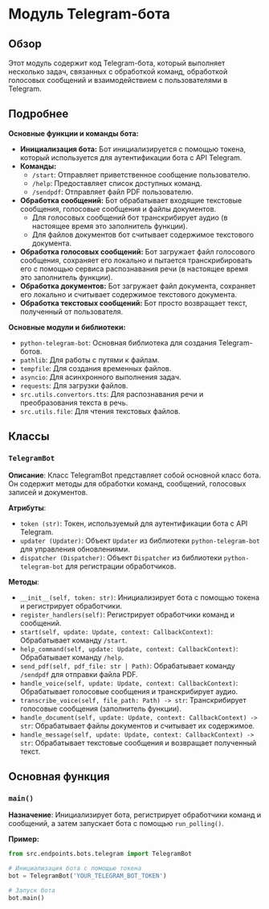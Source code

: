 # Модуль Telegram-бота

## Обзор

Этот модуль содержит код Telegram-бота, который выполняет несколько задач, связанных с обработкой команд, обработкой голосовых сообщений и взаимодействием с пользователями в Telegram. 

## Подробнее

**Основные функции и команды бота:**

- **Инициализация бота:** Бот инициализируется с помощью токена, который используется для аутентификации бота с API Telegram.
- **Команды:**
    - `/start`: Отправляет приветственное сообщение пользователю.
    - `/help`: Предоставляет список доступных команд.
    - `/sendpdf`: Отправляет файл PDF пользователю.
- **Обработка сообщений:** Бот обрабатывает входящие текстовые сообщения, голосовые сообщения и файлы документов.
    - Для голосовых сообщений бот транскрибирует аудио (в настоящее время это заполнитель функции).
    - Для файлов документов бот считывает содержимое текстового документа.
- **Обработка голосовых сообщений:** Бот загружает файл голосового сообщения, сохраняет его локально и пытается транскрибировать его с помощью сервиса распознавания речи (в настоящее время это заполнитель функции).
- **Обработка документов:** Бот загружает файл документа, сохраняет его локально и считывает содержимое текстового документа.
- **Обработка текстовых сообщений:** Бот просто возвращает текст, полученный от пользователя.

**Основные модули и библиотеки:**

- `python-telegram-bot`: Основная библиотека для создания Telegram-ботов.
- `pathlib`: Для работы с путями к файлам.
- `tempfile`: Для создания временных файлов.
- `asyncio`: Для асинхронного выполнения задач.
- `requests`: Для загрузки файлов.
- `src.utils.convertors.tts`: Для распознавания речи и преобразования текста в речь.
- `src.utils.file`: Для чтения текстовых файлов.

## Классы

### `TelegramBot`

**Описание**: Класс TelegramBot представляет собой основной класс бота. Он содержит методы для обработки команд, сообщений, голосовых записей и документов.

**Атрибуты**:

- `token (str)`: Токен, используемый для аутентификации бота с API Telegram.
- `updater (Updater)`: Объект `Updater` из библиотеки `python-telegram-bot` для управления обновлениями.
- `dispatcher (Dispatcher)`: Объект `Dispatcher` из библиотеки `python-telegram-bot` для регистрации обработчиков.

**Методы**:

- `__init__(self, token: str)`: Инициализирует бота с помощью токена и регистрирует обработчики.
- `register_handlers(self)`: Регистрирует обработчики команд и сообщений.
- `start(self, update: Update, context: CallbackContext)`: Обрабатывает команду `/start`.
- `help_command(self, update: Update, context: CallbackContext)`: Обрабатывает команду `/help`.
- `send_pdf(self, pdf_file: str | Path)`: Обрабатывает команду `/sendpdf` для отправки файла PDF.
- `handle_voice(self, update: Update, context: CallbackContext)`: Обрабатывает голосовые сообщения и транскрибирует аудио.
- `transcribe_voice(self, file_path: Path) -> str`: Транскрибирует голосовые сообщения (заполнитель функции).
- `handle_document(self, update: Update, context: CallbackContext) -> str`: Обрабатывает файлы документов и считывает их содержимое.
- `handle_message(self, update: Update, context: CallbackContext) -> str`: Обрабатывает текстовые сообщения и возвращает полученный текст.

## Основная функция

### `main()`

**Назначение**: Инициализирует бота, регистрирует обработчики команд и сообщений, а затем запускает бота с помощью `run_polling()`.


**Пример:**

```python
from src.endpoints.bots.telegram import TelegramBot

# Инициализация бота с помощью токена
bot = TelegramBot('YOUR_TELEGRAM_BOT_TOKEN')

# Запуск бота
bot.main()